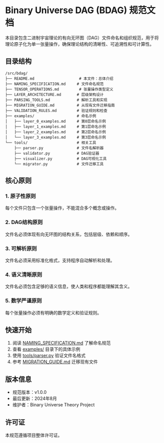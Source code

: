 # Binary Universe DAG (BDAG) 规范文档

本目录包含二进制宇宙理论的有向无环图（DAG）文件命名和组织规范，用于将理论原子化为单一张量操作，确保理论结构的清晰性、可追溯性和可计算性。

## 目录结构

```
/src/bdag/
├── README.md                    # 本文件：总体介绍
├── NAMING_SPECIFICATION.md     # 文件命名规范
├── TENSOR_OPERATIONS.md         # 张量操作类型定义
├── LAYER_ARCHITECTURE.md       # 层级架构设计
├── PARSING_TOOLS.md            # 解析工具和实现
├── MIGRATION_GUIDE.md          # 从现有文件迁移指南
├── VALIDATION_RULES.md         # 验证规则和检查
├── examples/                   # 命名示例
│   ├── layer_0_examples.md     # 第0层命名示例
│   ├── layer_1_examples.md     # 第1层命名示例
│   ├── layer_2_examples.md     # 第2层命名示例
│   └── layer_3_examples.md     # 第3层命名示例
└── tools/                      # 相关工具
    ├── parser.py               # 文件名解析器
    ├── validator.py            # DAG验证器
    ├── visualizer.py           # DAG可视化工具
    └── migrator.py             # 文件迁移工具
```

## 核心原则

### 1. 原子性原则
每个文件只包含一个张量操作，不能混合多个概念或操作。

### 2. DAG结构原则
文件名必须体现有向无环图的结构关系，包括层级、依赖和顺序。

### 3. 可解析原则
文件名必须采用标准化格式，支持程序自动解析和处理。

### 4. 语义清晰原则
文件名必须包含足够的语义信息，使人类和程序都能理解其含义。

### 5. 数学严谨原则
每个张量操作必须有明确的数学定义和验证规则。

## 快速开始

1. 阅读 [NAMING_SPECIFICATION.md](./NAMING_SPECIFICATION.md) 了解命名规范
2. 查看 [examples/](./examples/) 目录下的具体示例
3. 使用 [tools/parser.py](./tools/parser.py) 验证文件名格式
4. 参考 [MIGRATION_GUIDE.md](./MIGRATION_GUIDE.md) 迁移现有文件

## 版本信息

- 规范版本：v1.0.0
- 最后更新：2024年8月
- 维护者：Binary Universe Theory Project

## 许可证

本规范遵循项目整体许可证。